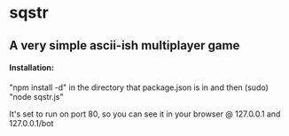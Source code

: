 sqstr
====================

A very simple ascii-ish multiplayer game
---------------------

#### Installation:

"npm install -d" in the directory that package.json is in and then (sudo) "node sqstr.js"

It's set to run on port 80, so you can see it in your browser @ 127.0.0.1 and 127.0.0.1/bot

